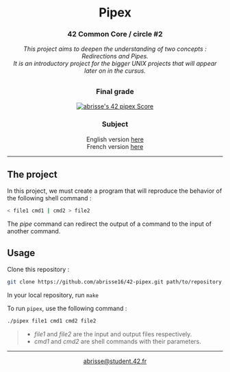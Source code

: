 <div align=center>

# Pipex

### 42 Common Core / circle #2
<i>This project aims to deepen the understanding of two concepts : Redirections and Pipes.
<br>
It is an introductory project for the bigger UNIX projects that will appear later on in the cursus.</i>

##

### Final grade
[![abrisse's 42 pipex Score](https://badge.nimon.fr/api/v2/clw51aj8x026501rzp5ef4x2f/project/2620562)](https://github.com/Nimon77/badge42)

### Subject
English version [here](https://github.com/abrisse16/42-subjects/blob/7385a594afd19b06ab40ed62b5e8c818d2d8bd21/pipex-subject-v2.en.pdf)
<br>
French version [here](https://github.com/abrisse16/42-subjects/blob/7385a594afd19b06ab40ed62b5e8c818d2d8bd21/pipex-subject-v2.fr.pdf)

</div>

---

## The project

In this project, we must create a program that will reproduce the behavior of the following shell command :

```sh
< file1 cmd1 | cmd2 > file2
```

The <i>pipe</i> command can redirect the output of a command to the input of another command.

## Usage

Clone this repository :

```sh
git clone https://github.com/abrisse16/42-pipex.git path/to/repository
```

In your local repository, run `make`

To run `pipex`, use the following command :

```sh
./pipex file1 cmd1 cmd2 file2
```

> - <i>file1</i> and <i>file2</i> are the input and output files respectively.
> - <i>cmd1</i> and <i>cmd2</i> are shell commands with their parameters.

---
<div align=center>
	<a href="mailto:abrisse@student.42.fr">abrisse@student.42.fr</a>
</div>